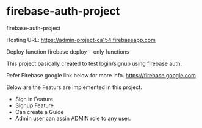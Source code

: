 # firebase-auth-project
firebase-auth-project

Hosting URL: https://admin-project-ca154.firebaseapp.com

Deploy function
firebase deploy --only functions

This project basically created to test login/signup using firebase auth.

Refer Firebase google link below for more info.
https://firebase.google.com

Below are the Featurs are implemented in this project.
- Sign in Feature
- Signup Feature
- Can create a Guide
- Admin user can assin ADMIN role to any user.

